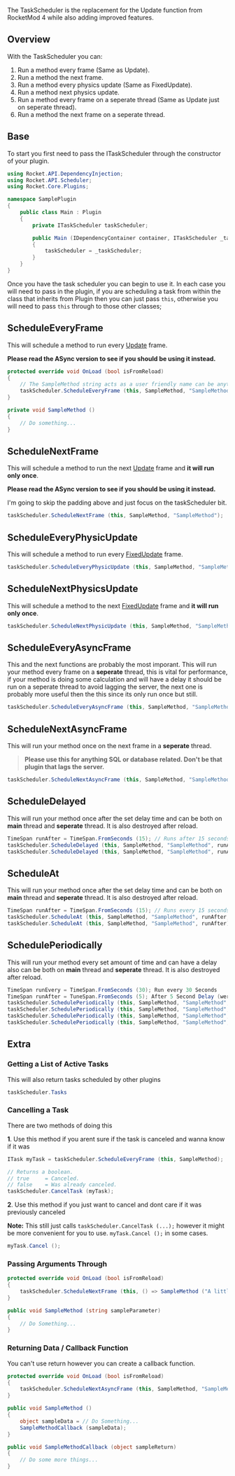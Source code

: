 The TaskScheduler is the replacement for the Update function from RocketMod 4 while also adding improved features.

## Overview
With the TaskScheduler you can:

1. Run a method every frame (Same as Update).
2. Run a method the next frame.
3. Run a method every physics update (Same as FixedUpdate).
4. Run a method next physics update.
5. Run a method every frame on a seperate thread (Same as Update just on seperate thread).
6. Run a method the next frame on a seperate thread.

## Base
To start you first need to pass the ITaskScheduler through the constructor of your plugin.
```csharp
using Rocket.API.DependencyInjection;
using Rocket.API.Scheduler;
using Rocket.Core.Plugins;

namespace SamplePlugin
{
	public class Main : Plugin
	{
		private ITaskScheduler taskScheduler;

		public Main (IDependencyContainer container, ITaskScheduler _taskScheduler) : base ("Sample Plugin", container)
		{
			taskScheduler = _taskScheduler;
		}
	}
}
```

Once you have the task scheduler you can begin to use it. In each case you will need to pass in the plugin, if you are scheduling a task from within the class that inherits from Plugin then you can just pass `this`, otherwise you will need to pass `this` through to those other classes;

## ScheduleEveryFrame
This will schedule a method to run every [Update](https://docs.unity3d.com/ScriptReference/MonoBehaviour.Update.html) frame.

**Please read the ASync version to see if you should be using it instead.**
```csharp
protected override void OnLoad (bool isFromReload)
{
	// The SampleMethod string acts as a user friendly name can be anything you want.
	taskScheduler.ScheduleEveryFrame (this, SampleMethod, "SampleMethod");
}

private void SampleMethod ()
{
	// Do something...
}
```

## ScheduleNextFrame
This will schedule a method to run the next [Update](https://docs.unity3d.com/ScriptReference/MonoBehaviour.Update.html) frame and **it will run only once**. 

**Please read the ASync version to see if you should be using it instead.**

I'm going to skip the padding above and just focus on the taskScheduler bit.
```csharp
taskScheduler.ScheduleNextFrame (this, SampleMethod, "SampleMethod");
```

## ScheduleEveryPhysicUpdate
This will schedule a method to run every [FixedUpdate](https://docs.unity3d.com/ScriptReference/MonoBehaviour.FixedUpdate.html) frame.
```csharp
taskScheduler.ScheduleEveryPhysicUpdate (this, SampleMethod, "SampleMethod");
```

## ScheduleNextPhysicsUpdate
This will schedule a method to the next [FixedUpdate](https://docs.unity3d.com/ScriptReference/MonoBehaviour.FixedUpdate.html) frame and **it will run only once**.
```csharp
taskScheduler.ScheduleNextPhysicUpdate (this, SampleMethod, "SampleMethod");
```

## ScheduleEveryAsyncFrame
This and the next functions are probably the most imporant. This will run your method every frame on a **seperate** thread, this is vital for performance, if your method is doing some calculation and will have a delay it should be run on a seperate thread to avoid lagging the server, the next one is probably more useful then the this since its only run once but still.
```csharp
taskScheduler.ScheduleEveryAsyncFrame (this, SampleMethod, "SampleMethod");
```

## ScheduleNextAsyncFrame
This will run your method once on the next frame in a **seperate** thread.

> **Please use this for anything SQL or database related. Don't be that plugin that lags the server.**
```csharp
taskScheduler.ScheduleNextAsyncFrame (this, SampleMethod, "SampleMethod");
```

## ScheduleDelayed
This will run your method once after the set delay time and can be both on **main** thread and **seperate** thread.
It is also destroyed after reload.
```csharp
TimeSpan runAfter = TimeSpan.FromSeconds (15); // Runs after 15 seconds
taskScheduler.ScheduleDelayed (this, SampleMethod, "SampleMethod", runAfter, true); // Async
taskScheduler.ScheduleDelayed (this, SampleMethod, "SampleMethod", runAfter); // No Async
```

## ScheduleAt
This will run your method once after the set delay time and can be both on **main** thread and **seperate** thread.
It is also destroyed after reload.
```csharp
TimeSpan runAfter = TimeSpan.FromSeconds (15); // Runs every 15 seconds
taskScheduler.ScheduleAt (this, SampleMethod, "SampleMethod", runAfter, true); // Async
taskScheduler.ScheduleAt (this, SampleMethod, "SampleMethod", runAfter); // No Async
```

## SchedulePeriodically
This will run your method every set amount of time and can have a delay also can be both on **main** thread and **seperate** thread.
It is also destroyed after reload.
```csharp
TimeSpan runEvery = TimeSpan.FromSeconds (30); Run every 30 Seconds
TimeSpan runAfter = TuneSpan.FromSeconds (5); After 5 Second Delay (were applicable)
taskScheduler.SchedulePeriodically (this, SampleMethod, "SampleMethod", runEvery, null, true); // Async
taskScheduler.SchedulePeriodically (this, SampleMethod, "SampleMethod", runEvery, runAfter, true); // Delayed Async
taskScheduler.SchedulePeriodically (this, SampleMethod, "SampleMethod", runEvery); // No Async
taskScheduler.SchedulePeriodically (this, SampleMethod, "SampleMethod", runEvery, runAfter); // Delayed
```

## Extra
### Getting a List of Active Tasks

This will also return tasks scheduled by other plugins
```csharp
taskScheduler.Tasks
```

### Cancelling a Task

There are two methods of doing this

**1**. Use this method if you arent sure if the task is canceled and wanna know if it was
```csharp
ITask myTask = taskScheduler.ScheduleEveryFrame (this, SampleMethod);

// Returns a boolean.
// true 	= Canceled.
// false 	= Was already canceled.
taskScheduler.CancelTask (myTask);
```

**2**. Use this method if you just want to cancel and dont care if it was previously canceled

**Note:** This still just calls `taskScheduler.CancelTask (...);` however it might be more convenient for you to use. `myTask.Cancel ();` in some cases.
```csharp
myTask.Cancel ();
```

### Passing Arguments Through
```csharp
protected override void OnLoad (bool isFromReload)
{
	taskScheduler.ScheduleNextFrame (this, () => SampleMethod ("A little touch of wizard"), "Wizard's SampleMethod");
}

public void SampleMethod (string sampleParameter)
{
	// Do Something...
}
```

### Returning Data / Callback Function
You can't use return however you can create a callback function.
```csharp
protected override void OnLoad (bool isFromReload)
{
    taskScheduler.ScheduleNextAsyncFrame (this, SampleMethod, "SampleMethod");
}

public void SampleMethod ()
{
	object sampleData = // Do Something...
	SampleMethodCallback (sampleData);
}

public void SampleMethodCallback (object sampleReturn)
{
	// Do some more things...
}
```
